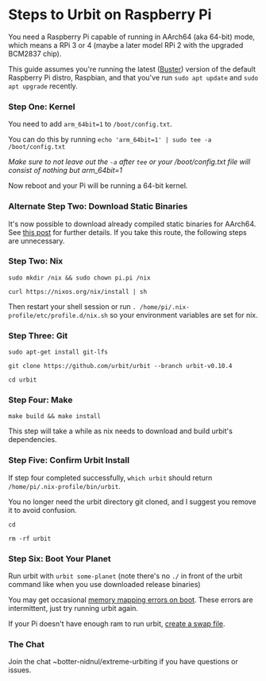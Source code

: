 # Steps to Urbit on Raspberry Pi

You need a Raspberry Pi capable of running in AArch64 (aka 64-bit) mode, which means a RPi 3 or 4 (maybe a later model RPi 2 with the upgraded BCM2837 chip).

This guide assumes you're running the latest ([Buster](https://www.raspberrypi.org/blog/buster-the-new-version-of-raspbian/)) version of the default Raspberry Pi distro, Raspbian, and that you've run `sudo apt update` and `sudo apt upgrade` recently.

### Step One: Kernel

You need to add `arm_64bit=1` to `/boot/config.txt`.

You can do this by running `echo 'arm_64bit=1' | sudo tee -a /boot/config.txt`

*Make sure to not leave out the `-a` after `tee` or your /boot/config.txt file will consist of nothing but arm_64bit=1*

Now reboot and your Pi will be running a 64-bit kernel.

### Alternate Step Two: Download Static Binaries

It's now possible to download already compiled static binaries for AArch64. See [this post](AArch64_Urbit_Static_Binaries.md) for further details. If you take this route, the following steps are unnecessary.

### Step Two: Nix

`sudo mkdir /nix && sudo chown pi.pi /nix`

`curl https://nixos.org/nix/install | sh`

Then restart your shell session or run `. /home/pi/.nix-profile/etc/profile.d/nix.sh` so your environment variables are set for nix.

### Step Three: Git

`sudo apt-get install git-lfs`

`git clone https://github.com/urbit/urbit --branch urbit-v0.10.4`

`cd urbit`

### Step Four: Make

`make build && make install`

This step will take a while as nix needs to download and build urbit's dependencies.

### Step Five: Confirm Urbit Install

If step four completed successfully, `which urbit` should return `/home/pi/.nix-profile/bin/urbit`.

You no longer need the urbit directory git cloned, and I suggest you remove it to avoid confusion.

`cd`

`rm -rf urbit`

### Step Six: Boot Your Planet

Run urbit with `urbit some-planet` (note there's no `./` in front of the urbit command like when you use downloaded release binaries)

You may get occasional [memory mapping errors on boot](https://github.com/urbit/urbit/issues/2067). These errors are intermittent, just try running urbit again.

If your Pi doesn't have enough ram to run urbit, [create a swap file](https://urbit.org/using/install/#about-swap-space).

### The Chat

Join the chat ~botter-nidnul/extreme-urbiting if you have questions or issues.
